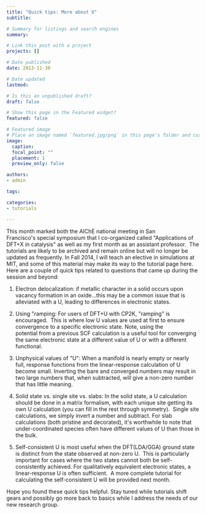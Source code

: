 ```yaml
---
title: "Quick tips: More about U"
subtitle: 

# Summary for listings and search engines
summary: 

# Link this post with a project
projects: []

# Date published
date: 2013-11-30

# Date updated
lastmod: 

# Is this an unpublished draft?
draft: false

# Show this page in the Featured widget?
featured: false

# Featured image
# Place an image named `featured.jpg/png` in this page's folder and customize its options here.
image:
  caption: 
  focal_point: ""
  placement: 1
  preview_only: false

authors:
- admin

tags:

categories:
- tutorials

---
```

This month marked both the AIChE national meeting in San Francisco's special symposium that I co-organized called "Applications of DFT+X in catalysis" as well as my first month as an assistant professor.  The tutorials are likely to be archived and remain online but will no longer be updated as frequently. In Fall 2014, I will teach an elective in simulations at MIT, and some of this material may make its way to the tutorial page here. Here are a couple of quick tips related to questions that came up during the session and beyond:


1. Electron delocalization: if metallic character in a solid occurs upon vacancy formation in an oxide...this may be a common issue that is alleviated with a U, leading to differences in electronic states. 


2. Using "ramping: For users of DFT+U with CP2K, "ramping" is encouraged.  This is where low U values are used at first to ensure convergence to a specific electronic state. Note, using the potential from a previous SCF calculation is a useful tool for converging the same electronic state at a different value of U or with a different functional.


3. Unphysical values of "U": When a manifold is nearly empty or nearly full, response functions from the linear-response calculation of U become small. Inverting the bare and converged numbers may result in two large numbers that, when subtracted, will give a non-zero number that has little meaning.  


4. Solid state vs. single site vs. slabs: In the solid state, a U calculation should be done in a matrix formalism, with each unique site getting its own U calculation (you can fill in the rest through symmetry).  Single site calculations, we simply invert a number and subtract. For slab calculations (both pristine and decorated), it's worthwhile to note that under-coordinated species often have different values of U than those in the bulk. 


5. Self-consistent U is most useful when the DFT(LDA/GGA) ground state is distinct from the state observed at non-zero U.  This is particularly important for cases where the two states cannot both be self-consistently achieved. For qualitatively equivalent electronic states, a linear-response U is often sufficient.  A more complete tutorial for calculating the self-consistent U will be provided next month.


Hope you found these quick tips helpful. Stay tuned while tutorials shift gears and possibly go more back to basics while I address the needs of our new research group.


